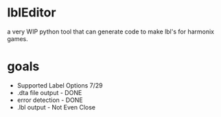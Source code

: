 # lblEditor
a very WIP python tool that can generate code to make lbl's for harmonix games.

# goals
* Supported Label Options 7/29
* .dta file output - DONE
* error detection - DONE
* .lbl output - Not Even Close


